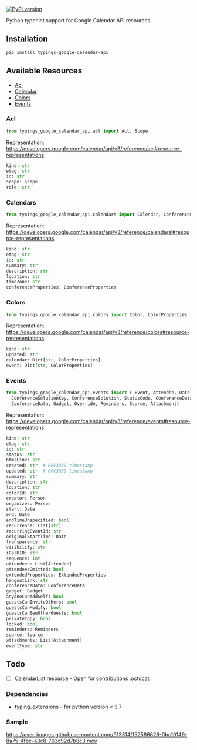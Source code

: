 [![PyPI version](https://badge.fury.io/py/typings-google-calendar-api.svg)](https://badge.fury.io/py/typings-google-calendar-api)

Python typehint support for Google Calendar API resources.

## Installation

```bash
pip install typings-google-calendar-api
```

## Available Resources

  - [Acl](https://github.com/lazarofl/typings-google-calendar-api/edit/main/README.md#acl)
  - [Calendar](https://github.com/lazarofl/typings-google-calendar-api/edit/main/README.md#calendars)
  - [Colors](https://github.com/lazarofl/typings-google-calendar-api/edit/main/README.md#colors)
  - [Events](https://github.com/lazarofl/typings-google-calendar-api/edit/main/README.md#events)

### Acl

```python
from typings_google_calendar_api.acl import Acl, Scope
```

Representation: https://developers.google.com/calendar/api/v3/reference/acl#resource-representations

```python
kind: str
etag: str
id: str
scope: Scope
role: str
```

### Calendars

```python
from typings_google_calendar_api.calendars import Calendar, ConferenceProperties
```

Representation: https://developers.google.com/calendar/api/v3/reference/calendarsl#resource-representations

```python
kind: str
etag: str
id: str
summary: str
description: str
location: str
timeZone: str
conferenceProperties: ConferenceProperties
```

### Colors

```python
from typings_google_calendar_api.colors import Color, ColorProperties
```

Representation: https://developers.google.com/calendar/api/v3/reference/colors#resource-representations

```python
kind: str
updated: str
calendar: Dict[str, ColorProperties]
event: Dict[str, ColorProperties]
```


### Events

```python
from typings_google_calendar_api.events import ( Event, Attendee, Date, Person, ExtendedProperties, 
  ConferenceSolutionKey, ConferenceSolution, StatusCode, ConferenceDataCreateRequest, EntryPoint, 
  ConferenceData, Gadget, Override, Reminders, Source, Attachment)
```

Representation: https://developers.google.com/calendar/api/v3/reference/events#resource-representations

```python
kind: str
etag: str
id: str
status: str
htmlLink: str
created: str  # RFC3339 timestamp
updated: str  # RFC3339 timestamp
summary: str
description: str
location: str
colorId: str
creator: Person
organizer: Person
start: Date
end: Date
endTimeUnspecified: bool
recurrence: List[str]
recurringEventId: str
originalStartTime: Date
transparency: str
visibility: str
iCalUID: str
sequence: int
attendees: List[Attendee]
attendeesOmitted: bool
extendedProperties: ExtendedProperties
hangoutLink: str
conferenceData: ConferenceData
gadget: Gadget
anyoneCanAddSelf: bool
guestsCanInviteOthers: bool
guestsCanModify: bool
guestsCanSeeOtherGuests: bool
privateCopy: bool
locked: bool
reminders: Reminders
source: Source
attachments: List[Attachment]
eventType: str
```

## Todo

- [ ] CalendarList resource - Open for contributions :octocat:

### Dependencies

  - [typing_extensions](https://pypi.org/project/typing-extensions/) - for python version < 3.7

### Sample



https://user-images.githubusercontent.com/913314/152586626-0bc19146-8a75-4fbc-a3c8-763c92d7b8c3.mov



